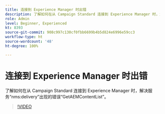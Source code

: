 ```yaml
---
title: 连接到 Experience Manager 时出错
description: 了解如何在从 Campaign Standard 连接到 Experience Manager 时，解决服务“nms:delivery”出现的错误“GetAEMContentList”。
role: Admin
level: Beginner, Experienced
kt: 8393
source-git-commit: 908c997c130cf0fbb6699b4b5d824e6996e59cc3
workflow-type: ht
source-wordcount: '48'
ht-degree: 100%

---
```



# 连接到 Experience Manager 时出错

了解如何在从 Campaign Standard 连接到 Experience Manager 时，解决服务“nms:delivery”出现的错误“GetAEMContentList”。

>[!VIDEO](https://video.tv.adobe.com/v/335897?quality=12)
